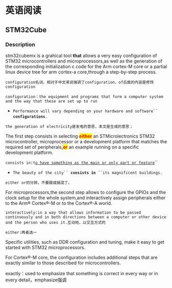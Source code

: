 # 英语阅读

## STM32Cube

### Description

stm32cubemx is a grahical tool **that** allows a very easy configuration of STM32 microcontrollers and microprocessors,as well as the generation of the corresponding initialization c code for the Arm cortex-M core or a partial linux device tree for arm cortex-a core,through a step-by-step process.

`configuration名词，相对于中文来说强调了configuration，of后面的内容是修饰configuration`

`configuration：the equipment and programs that form a computer system and the way that these are set up to run`

* `Performance will vary depending on your hardware and software`` `**`configurations`**`.`

`the generation of electricity是发电的意思，本文是生成的意思；`

The first step consists in selecting <mark style="color:red;">**either**</mark> an STMicrolectronics STM32 microcontroller, microprocessor or a development platform that matches the required set of peripherals,<mark style="color:red;">**or**</mark> an example running on a specific development platform.

&#x20;`consists in:t`[`o have something as the main or only part or feature`](https://forum.wordreference.com/threads/consist-of-in-doing-something.3535143/)``

* `The beauty of the city`` `**`consists in`**` ``its magnificent buildings.`

`either or的分辨，不要跟或搞混了。`

For microprocessors,the second step allows to configure the GPIOs and the clock setup for the whole system,and interactively assign peripherals either to the Arm® Cortex®-M or to the Cortex®-A world.

`interactively:in a way that allows information to be passed continuously and in both directions between a computer or other device and the person who uses it.互动地，以交互方式的`

`either:两者选一`

Specific utilities, such as DDR configuration and tuning, make it easy to get started with STM32 microprocessors.

For Cortex®-M core, the configuration includes additional steps that are exactly similar to those described for microcontrollers.

exactly：used to emphasize that something is correct in every way or in every detail，emphasize强调
